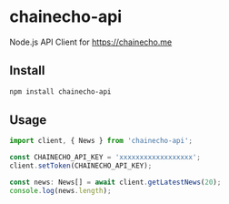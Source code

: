 # chainecho-api
Node.js API Client for https://chainecho.me


## Install

```bash
npm install chainecho-api
```


## Usage

```js
import client, { News } from 'chainecho-api';

const CHAINECHO_API_KEY = 'xxxxxxxxxxxxxxxxxx';
client.setToken(CHAINECHO_API_KEY);

const news: News[] = await client.getLatestNews(20);
console.log(news.length);
```